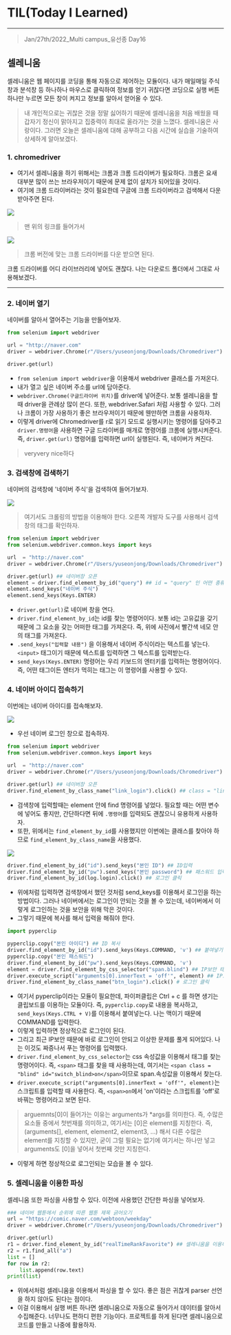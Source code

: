 # TIL(Today I Learned)

___

> Jan/27th/2022_Multi campus_유선종 Day16

## 셀레니움
셀레니움은 웹 페이지를 코딩을 통해 자동으로 제어하는 모듈이다. 내가 매일매일 주식창과 분석창 등 하나하나 마우스로 클릭하여 정보를 얻기 귀찮다면 코딩으로 실행 버튼 하나만 누르면 모든 창이 켜지고 정보를 알아서 얻어올 수 있다.
> 내 개인적으로는 귀찮은 것을 정말 싫어하기 때문에 셀레니움을 처음 배웠을 때 갑자기 정신이 맑아지고 집중력이 최대로 올라가는 것을 느꼈다. 셀레니움은 사랑이다.
그러면 오늘은 셀레니움에 대해 공부하고 다음 시간에 실습을 기술하여 상세하게 알아보겠다.

### 1. chromedriver
- 여기서 셀레니움을 하기 위해서는 크롬과 크롬 드라이버가 필요하다. 크롬은 요새 대부분 많이 쓰는 브라우저이기 때문에 문제 없이 설치가 되어있을 것이다.
- 여기에 크롬 드라이버라는 것이 필요한데 구글에 크롬 드라이버라고 검색해서 다운받아주면 된다.

<img src="https://user-images.githubusercontent.com/97590480/151349132-9100a1b8-71ed-4332-96f5-2e263cdfa1c5.png">

> 맨 위의 링크를 들어가서

<img src="https://user-images.githubusercontent.com/97590480/151349420-00912e3d-21d1-47f8-ba82-3de01191ab11.png">

> 크롬 버전에 맞는 크롬 드라이버를 다운 받으면 된다.

크롬 드라이버를 어디 라이브러리에 넣어도 괜찮다. 나는 다운로드 폴더에서 그대로 사용해보겠다.
___

### 2. 네이버 열기
네이버를 알아서 열어주는 기능을 만들어보자.
```python
from selenium import webdriver

url = "http://naver.com"
driver = webdriver.Chrome(r"/Users/yuseonjong/Downloads/Chromedriver")

driver.get(url)
```

- `from selenium import webdriver`을 이용해서 webdriver 클래스를 가져온다.
- 내가 열고 싶은 네이버 주소를 url에 담아준다.
- `webdriver.Chrome(구글드라이버 위치)`를 driver에 넣어준다. 보통 셀레니움을 할 때 driver을 관례상 많이 쓴다. 또한, webdriver.Safari 처럼 사용할 수 있다. 그러나 크롬이 가장 사용하기 좋은 브라우저이기 때문에 웬만하면 크롬을 사용하자.
- 이렇게 driver에 Chromedriver를 r로 읽기 모드로 실행시키는 명령어를 담아주고 `driver.명령어`을 사용하면 구글 드라이버를 매개로 명령어를 크롬에 실행시켜준다. 즉, `driver.get(url)` 명령어를 입력하면 url이 실행된다. 즉, 네이버가 켜진다.
> veryvery nice하다

### 3. 검색창에 검색하기
네이버의 검색창에 '네이버 주식'을 검색하여 들어가보자.

<img src="https://user-images.githubusercontent.com/97590480/151352022-09890ede-ccca-44ab-b088-9212a3a7f6c1.png">

> 여기서도 크롤링의 방법을 이용해야 한다. 오른쪽 개발자 도구를 사용해서 검색창의 태그를 확인하자.
```python
from selenium import webdriver
from selenium.webdriver.common.keys import keys

url  = "http://naver.com"
driver = webdriver.Chrome(r"/Users/yuseonjong/Downloads/Chromedriver")

driver.get(url) ## 네이버창 오픈
element = driver.find_element_by_id("query") ## id = "query" 인 어떤 종류의 태그 찾기
element.send_keys("네이버 주식")
element.send_keys(Keys.ENTER)
```

- `driver.get(url)`로 네이버 창을 연다.
- `driver.find_element_by_id`는 id를 찾는 명령어이다. 보통 id는 고유값을 갖기 때문에 그 요소을 갖는 어떠한 태그를 가져온다. 즉, 위에 사진에서 빨간색 네모 안의 태그를 가져온다.
- `.send_keys("입력할 내용")` 을 이용해서 네이버 주식이라는 텍스트를 넣는다. `<input>` 태그이기 때문에 텍스트를 입력하면 그 텍스트를 입력받는다.
- `send_keys(Keys.ENTER)` 명령어는 우리 키보드의 엔터키를 입력하는 명령어이다. 즉, 어떤 태그이든 엔터가 먹히는 태그는 이 명령어를 사용할 수 있다.

### 4. 네이버 아이디 접속하기
이번에는 네이버 아이디를 접속해보자.

<img src="https://user-images.githubusercontent.com/97590480/151353705-2b9cc0cc-bed6-4ab4-95f5-04fe6058baa9.png">

- 우선 네이버 로그인 창으로 접속하자.
```python
from selenium import webdriver
from selenium.webdriver.common.keys import keys

url  = "http://naver.com"
driver = webdriver.Chrome(r"/Users/yuseonjong/Downloads/Chromedriver")

driver.get(url) ## 네이버창 오픈
driver.find_element_by_class_name("link_login").click() ## class = "link_login" 인 어떤 종류의 태그 찾고 클릭
```
- 검색창에 입력할때는 element 안에 find 명령어를 넣었다. 필요할 때는 어떤 변수에 넣어도 좋지만, 간단하다면 뒤에 `.명령어`를 입력되도 괜찮으니 유용하게 사용하자.
- 또한, 위에서는 `find_element_by_id`를 사용했지만 이번에는 클래스를 찾아야 하므로 `find_element_by_class_name`을 사용했다.

<img src="https://user-images.githubusercontent.com/97590480/151355390-21ec9f75-2a20-4b62-b6d9-092eb96ccacd.png">

```python
driver.find_element_by_id("id").send_keys("본인 ID") ## ID입력
driver.find_element_by_id("pw").send_keys("본인 password") ## 패스워드 입력
driver.find_element_by_id(log.login).click() ## 로그인 클릭
```
- 위에처럼 입력하면 검색창에서 했던 것처럼 send_keys를 이용해서 로그인을 하는 방법이다. 그러나 네이버에서는 로그인이 안되는 것을 볼 수 있는데, 네이버에서 이렇게 로그인하는 것을 보안을 위해 막은 것이다.
- 그렇기 때문에 복사를 해서 입력을 해줘야 한다.

```python
import pyperclip

pyperclip.copy("본인 아이디") ## ID 복사
driver.find_element_by_id("id").send_keys(Keys.COMMAND, 'v') ## 붙여넣기
pyperclip.copy("본인 패스워드")
driver.find_element_by_id("pw").send_keys(Keys.COMMAND, 'v')
element = driver.find_element_by_css_selector("span.blind") ## IP보안 태그 찾기
driver.execute_script("arguments[0].innerText = 'off'", element) ## IP보안 취소
driver.find_element_by_class_name("btn_login").click() # 로그인 클릭
```
- 여기서 pyperclip이라는 모듈이 필요한데, 파이퍼클립은 Ctrl + c 를 하면 생기는 클립보드를 이용하는 모듈이다. 즉, `pyperclip.copy`로 내용을 복사하고, `send_keys(Keys.CTRL + V)`를 이용해서 붙여넣는다. 나는 맥이기 때문에 COMMAND를 입력한다.
- 이렇게 입력하면 정상적으로 로그인이 된다.
- 그리고 최근 IP보안 때문에 바로 로그인이 안되고 이상한 문제를 풀게 되어있다. 나는 이것도 짜증나서 푸는 명령어를 입력했다.
- `driver.find_element_by_css_selector`는 css 속성값을 이용해서 태그를 찾는 명령어이다. 즉, `<span>` 태그를 찾을 때 사용하는데, 여기서는 `<span class = "blind" id="switch_blind>on</span>`이므로 span.속성값을 이용해서 찾는다.
- `driver.execute_script("arguments[0].innerText = 'off'", element)`는 스크립트를 입력할 때 사용한다. 즉, `<span>on`에서 'on'이라는 스크립트를 'off'로 바꿔는 명령어라고 보면 된다.
>arguemnts[0]이 들어가는 이유는 arguments가 *args를 의미한다. 즉, 수많은 요소들 중에서 첫번재를 의미하고, 여기서는 [0]은 element를 지칭한다. 즉, (arguments[], element, element2, element3, ...) 해서 다른 수많은 element를 지칭할 수 있지만, 굳이 그럴 필요는 없기에 여기서는 하나만 넣고 arguments도 [0]을 넣어서 첫번째 것만 지칭한다.
- 이렇게 하면 정상적으로 로그인되는 모습을 볼 수 있다.

### 5. 셀레니움을 이용한 파싱
셀레니움 또한 파싱을 사용할 수 있다. 이전에 사용했던 간단한 파싱을 넣어보자.

```python
### 네이버 웹툰에서 순위에 따른 웹툰 제목 긁어오기
url = "https://comic.naver.com/webtoon/weekday"
driver = webdriver.Chrome(r"/Users/yuseonjong/Downloads/Chromedriver")

driver.get(url)
r1 = driver.find_element_by_id("realTimeRankFavorite") ## 셀레니움을 이용해 html 값 긁어오기
r2 = r1.find_all("a")
list = []
for row in r2:
    list.append(row.text)
print(list)
```
- 위에서처럼 셀레니움을 이용해서 파싱을 할 수 있다. 좋은 점은 귀찮게 parser 선언을 하지 않아도 된다는 점이다.
- 이걸 이용해서 실행 버튼 하나면 셀레니움으로 자동으로 들어가서 데이터를 알아서 수집해준다. 너무나도 편하디 편한 기능이다. 프로젝트를 하게 된다면 셀레니움으로 코드를 만들고 나중에 활용하자.